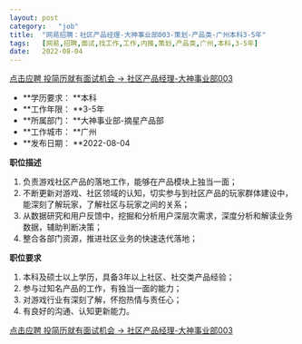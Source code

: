 ```yaml
---
layout:	post
category:	"job"
title:	"网易招聘：社区产品经理-大神事业部003-策划-产品类-广州本科3-5年"
tags:	[网易,招聘,面试,找工作,工作,内推,策划,产品类,广州,本科,3-5年]
date:	2022-08-04
---
```


[点击应聘 投简历就有面试机会 -> 社区产品经理-大神事业部003](http://mobile.bole.netease.com/bole/boleDetail?id=41910&employeeId=346f03c3cda5f04c&key=all)



- **学历要求： **本科
- **工作年限： **3-5年
- **所属部门： **大神事业部-摘星产品部
- **工作城市： **广州
- **发布日期： **2022-08-04



**职位描述**
1. 负责游戏社区产品的落地工作，能够在产品模块上独当一面； 
2. 不断更新对游戏、社区领域的认知，切实参与到社区产品的玩家群体建设中，能深刻了解玩家，了解社区与玩家之间的关系；
3. 从数据研究和用户反馈中，挖掘和分析用户深层次需求，深度分析和解读业务数据，辅助判断决策；
4. 整合各部门资源，推进社区业务的快速迭代落地；



**职位要求**
1. 本科及硕士以上学历，具备3年以上社区、社交类产品经验；
2. 参与过知名产品的工作，有独当一面的能力； 
3. 对游戏行业有深刻了解，怀抱热情与责任心； 
4. 有良好的沟通、认知更新能力。



[点击应聘 投简历就有面试机会 -> 社区产品经理-大神事业部003](http://mobile.bole.netease.com/bole/boleDetail?id=41910&employeeId=346f03c3cda5f04c&key=all)